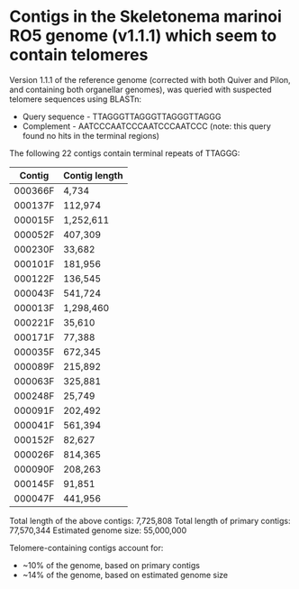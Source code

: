 # Contigs in the Skeletonema marinoi RO5 genome (v1.1.1) which seem to contain telomeres

Version 1.1.1 of the reference genome (corrected with both Quiver and Pilon, and containing both
organellar genomes), was queried with suspected telomere sequences using BLASTn:
* Query sequence - TTAGGGTTAGGGTTAGGGTTAGGG
* Complement - AATCCCAATCCCAATCCCAATCCC (note: this query found no hits in the terminal regions)


The following 22 contigs contain terminal repeats of TTAGGG:

| Contig  | Contig length |
|---------|---------------|
| 000366F |     4,734     |
| 000137F |   112,974     |
| 000015F | 1,252,611     |
| 000052F |   407,309     |
| 000230F |    33,682     |
| 000101F |   181,956     |
| 000122F |   136,545     |
| 000043F |   541,724     |
| 000013F | 1,298,460     |
| 000221F |    35,610     |
| 000171F |    77,388     |
| 000035F |   672,345     |
| 000089F |   215,892     |
| 000063F |   325,881     |
| 000248F |    25,749     |
| 000091F |   202,492     |
| 000041F |   561,394     |
| 000152F |    82,627     |
| 000026F |   814,365     |
| 000090F |   208,263     |
| 000145F |    91,851     |
| 000047F |   441,956     |

Total length of the above contigs:	 7,725,808
Total length of primary contigs:	77,570,344
Estimated genome size:			55,000,000

Telomere-containing contigs account for:
* ~10% of the genome, based on primary contigs
* ~14% of the genome, based on estimated genome size
